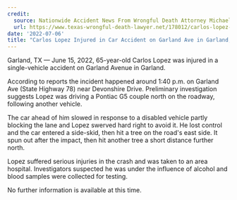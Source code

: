 ```yaml
---
credit:
  source: Nationwide Accident News From Wrongful Death Attorney Michael Grossman
  url: https://www.texas-wrongful-death-lawyer.net/178012/carlos-lopez-accident-garland-ave-garland-tx.htm
date: '2022-07-06'
title: "Carlos Lopez Injured in Car Accident on Garland Ave in Garland, TX"
---
```

Garland, TX — June 15, 2022, 65-year-old Carlos Lopez was injured in a single-vehicle accident on Garland Avenue in Garland.

According to reports the incident happened around 1:40 p.m. on Garland Ave (State Highway 78) near Devonshire Drive. Preliminary investigation suggests Lopez was driving a Pontiac G5 couple north on the roadway, following another vehicle.

The car ahead of him slowed in response to a disabled vehicle partly blocking the lane and Lopez swerved hard right to avoid it. He lost control and the car entered a side-skid, then hit a tree on the road's east side. It spun out after the impact, then hit another tree a short distance further north.

Lopez suffered serious injuries in the crash and was taken to an area hospital. Investigators suspected he was under the influence of alcohol and blood samples were collected for testing.

No further information is available at this time.
